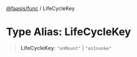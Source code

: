 [@faasjs/func](../README.md) / LifeCycleKey

# Type Alias: LifeCycleKey

> **LifeCycleKey**: `"onMount"` \| `"onInvoke"`

